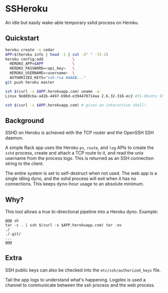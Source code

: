 SSHeroku
========

An idle but easily wake-able temporary sshd process on Heroku.

Quickstart
----------

```bash
heroku create -s cedar
APP=$(heroku info | head -1 | cut -d" " -f2-2)
heroku config:add             \
  HEROKU_APP=$APP             \
  HEROKU_PASSWORD=<api_key>   \
  HEROKU_USERNAME=<username>  \
  AUTHORIZED_KEYS="ssh-rsa AAAAB..."
git push heroku master

ssh $(curl -s $APP.herokuapp.com) uname -a
Linux 9e889cba-a41b-4497-b9bd-e394470714aa 2.6.32-316-ec2 #31-Ubuntu SMP Wed May 18 14:10:36 UTC 2011 x86_64 GNU/Linux

ssh $(curl -s $APP.herokuapp.com) # gives an interactive shell!
```

Background
----------

SSHD on Heroku is achieved with the TCP router and the OpenSSH SSH daemon.

A simple Rack app uses the Heroku `ps`, `route`, and `log` APIs to create the `sshd` process, create and attach a TCP route to it, and read the unix username from the process logs. This is returned as an SSH connection string to the client.

The entire system is set to self-destruct when not used. The web app is a single idling dyno, and the sshd process will exit when it has no connections. This keeps dyno-hour usage to an absolute minimum.

Why?
----

This tool allows a true bi-directional pipeline into a Heroku dyno. Example:

    @@@ sh
    tar -c . | ssh $(curl -s $APP.herokuapp.com) tar -xv
    ./
    ./.git/
    ...
    @@@

Extra
-----
SSH public keys can also be checked into the `etc/ssh/authorized_keys` file.

Tail the app logs to understand what's happening. Logplex is used a channel to communicate between the ssh process and the web process.